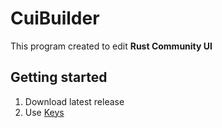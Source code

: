 # CuiBuilder
This program created to edit **Rust Community UI**

## Getting started
1. Download latest release
2. Use [Keys](github/KEYS.md)
